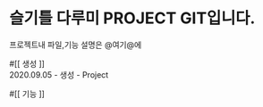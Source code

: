 # 슬기틀 다루미 PROJECT GIT입니다.
프로젝트내 파일,기능 설명은 @여기@에

#[[   생성    ]]<br>
2020.09.05  - 생성  - Project


#[[   기능    ]]<br>
